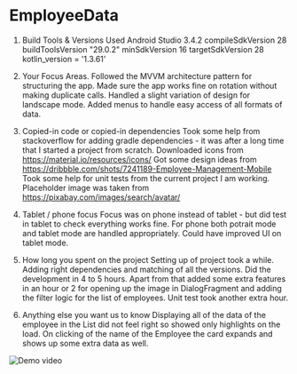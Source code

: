 # EmployeeData

1. Build Tools & Versions Used
	Android Studio 3.4.2
	compileSdkVersion 28
    buildToolsVersion "29.0.2"
    minSdkVersion 16
    targetSdkVersion 28
    kotlin_version = '1.3.61'
	
2. Your Focus Areas.
	Followed the MVVM architecture pattern for structuring the app. Made sure the app works fine on rotation without making duplicate calls. Handled a slight variation of design for landscape mode. 
	Added menus to handle easy access of all formats of data.

3. Copied-in code or copied-in dependencies
	Took some help from stackoverflow for adding gradle dependencies - it was after a long time that I started a project from scratch.
	Downloaded icons from https://material.io/resources/icons/
	Got some design ideas from https://dribbble.com/shots/7241189-Employee-Management-Mobile
	Took some help for unit tests from the current project I am working.
	Placeholder image was taken from https://pixabay.com/images/search/avatar/

4. Tablet / phone focus
	Focus was on phone instead of tablet - but did test in tablet to check everything works fine. For phone both potrait mode and tablet mode are handled appropriately.
	Could have improved UI on tablet mode.

5. How long you spent on the project
	Setting up of project took a while. Adding right dependencies and matching of all the versions. 
	Did the development in 4 to 5 hours. 
	Apart from that added some extra features in an hour or 2 for opening up the image in DialogFragment and adding the filter logic for the list of employees. Unit test took another extra hour.

6. Anything else you want us to know
	Displaying all of the data of the employee in the List did not feel right so showed only highlights on the load. On clicking of the name of the Employee the card expands and shows up some extra data as well.


![Demo video](demoVideo.gif)
